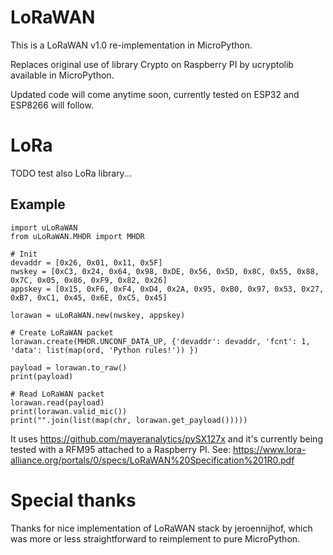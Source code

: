 # LoRaWAN
This is a LoRaWAN v1.0 re-implementation in MicroPython.

Replaces original use of library Crypto on Raspberry PI by ucryptolib available in MicroPython.

Updated code will come anytime soon, currently tested on ESP32 and ESP8266 will follow.

# LoRa
TODO test also LoRa library...

## Example
```
import uLoRaWAN
from uLoRaWAN.MHDR import MHDR

# Init
devaddr = [0x26, 0x01, 0x11, 0x5F]
nwskey = [0xC3, 0x24, 0x64, 0x98, 0xDE, 0x56, 0x5D, 0x8C, 0x55, 0x88, 0x7C, 0x05, 0x86, 0xF9, 0x82, 0x26]
appskey = [0x15, 0xF6, 0xF4, 0xD4, 0x2A, 0x95, 0xB0, 0x97, 0x53, 0x27, 0xB7, 0xC1, 0x45, 0x6E, 0xC5, 0x45]

lorawan = uLoRaWAN.new(nwskey, appskey)

# Create LoRaWAN packet
lorawan.create(MHDR.UNCONF_DATA_UP, {'devaddr': devaddr, 'fcnt': 1, 'data': list(map(ord, 'Python rules!')) })

payload = lorawan.to_raw()
print(payload)

# Read LoRaWAN packet
lorawan.read(payload)
print(lorawan.valid_mic())
print("".join(list(map(chr, lorawan.get_payload()))))

```


It uses https://github.com/mayeranalytics/pySX127x and it's currently being tested with a RFM95 attached to a Raspberry PI.
See: https://www.lora-alliance.org/portals/0/specs/LoRaWAN%20Specification%201R0.pdf

# Special thanks
Thanks for nice implementation of LoRaWAN stack by jeroennijhof, which was more or less straightforward to reimplement to pure MicroPython.
